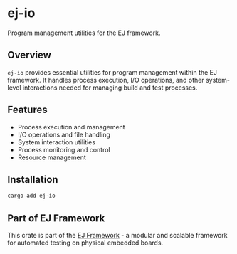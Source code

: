 # ej-io

Program management utilities for the EJ framework.

## Overview

`ej-io` provides essential utilities for program management within the EJ framework. It handles process execution, I/O operations, and other system-level interactions needed for managing build and test processes.

## Features

- Process execution and management
- I/O operations and file handling
- System interaction utilities
- Process monitoring and control
- Resource management

## Installation

```bash
cargo add ej-io
```

## Part of EJ Framework

This crate is part of the [EJ Framework](https://github.com/embj-org/ej) - a modular and scalable framework for automated testing on physical embedded boards.
